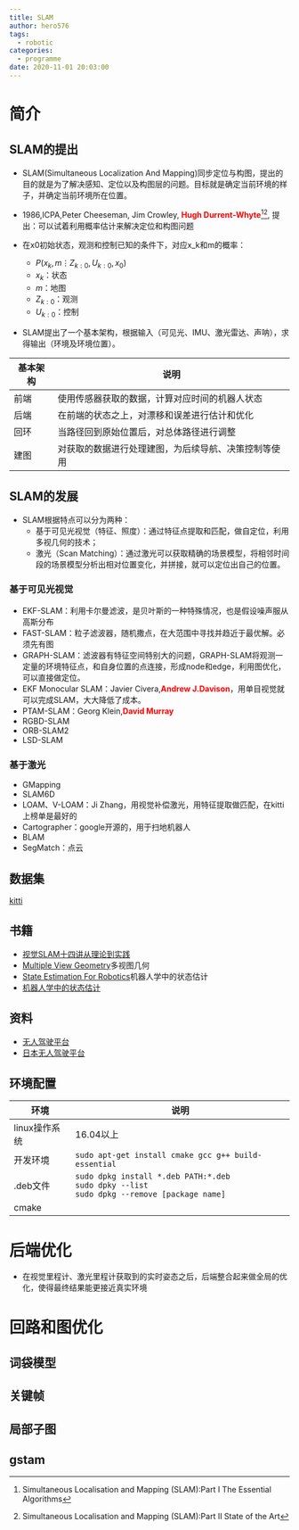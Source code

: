 ```yaml
---
title: SLAM
author: hero576
tags:
  - robotic
categories:
  - programme
date: 2020-11-01 20:03:00
---
```

> 
<!--more-->

# 简介

## SLAM的提出
- SLAM(Simultaneous Localization And Mapping)同步定位与构图，提出的目的就是为了解决感知、定位以及构图层的问题。目标就是确定当前环境的样子，并确定当前环境所在位置。

- 1986,ICPA,Peter Cheeseman, Jim Crowley, <strong style="color:red">Hugh Durrent-Whyte</strong>[^1][^2], 提出：可以试着利用概率估计来解决定位和构图问题
[^1]:Simultaneous Localisation and Mapping (SLAM):Part I The Essential Algorithms
[^2]:Simultaneous Localisation and Mapping (SLAM):Part II State of the Art

- 在x0初始状态，观测和控制已知的条件下，对应x_k和m的概率：
  - $P(x_k,m \vdots Z_{k:0},U_{k:0},x_0)$
  - $x_k$：状态
  - $m$：地图
  - $Z_{k:0}$：观测
  - $U_{k:0}$：控制

- SLAM提出了一个基本架构，根据输入（可见光、IMU、激光雷达、声呐），求得输出（环境及环境位置）。

基本架构|说明
-|-
前端|使用传感器获取的数据，计算对应时间的机器人状态
后端|在前端的状态之上，对漂移和误差进行估计和优化
回环|当路径回到原始位置后，对总体路径进行调整
建图|对获取的数据进行处理建图，为后续导航、决策控制等使用


## SLAM的发展
- SLAM根据特点可以分为两种：
  - 基于可见光视觉（特征、照度）：通过特征点提取和匹配，做自定位，利用多视几何的技术；
  - 激光（Scan Matching）：通过激光可以获取精确的场景模型，将相邻时间段的场景模型分析出相对位置变化，并拼接，就可以定位出自己的位置。

### 基于可见光视觉
- EKF-SLAM：利用卡尔曼滤波，是贝叶斯的一种特殊情况，也是假设噪声服从高斯分布
- FAST-SLAM：粒子滤波器，随机撒点，在大范围中寻找并趋近于最优解。必须先有图
- GRAPH-SLAM：滤波器有特征空间特别大的问题，GRAPH-SLAM将观测一定量的环境特征点，和自身位置的点连接，形成node和edge，利用图优化，可以直接做定位。
- EKF Monocular SLAM：Javier Civera,<strong style="color:red">Andrew J.Davison</strong>，用单目视觉就可以完成SLAM，大大降低了成本。
- PTAM-SLAM：Georg Klein,<strong style="color:red">David Murray</strong>
- RGBD-SLAM
- ORB-SLAM2
- LSD-SLAM

### 基于激光
- GMapping
- SLAM6D
- LOAM、V-LOAM：Ji Zhang，用视觉补偿激光，用特征提取做匹配，在kitti上榜单是最好的
- Cartographer：google开源的，用于扫地机器人
- BLAM
- SegMatch：点云

## 数据集
[kitti](http://www.evlibs.net/datasets/kitti)

## 书籍
- [视觉SLAM十四讲从理论到实践]()
- [Multiple View Geometry]()多视图几何
- [State Estimation For Robotics]()机器人学中的状态估计
- [机器人学中的状态估计]()


## 资料
- [无人驾驶平台](https://github.com/topics/autonomous-vehicles)
- [日本无人驾驶平台](https://github.com/CFFL/Autoware)

<!-- ## 相关企业 -->
<!-- 百度：https://iv.baidu.com/employ.html -->
<!-- 图森未来 -->
<!-- 腾讯：https://careers.tencent.com/home.html -->
<!-- 四维图新：https://navinfo.com/joinus -->
<!-- 驭势科技：https://www.uisee.com/joinus/index.aspx -->
<!-- 纵目科技：https://zongmu.zhiye.com -->
<!-- 滴滴：https://talent.didiglobal.com -->

## 环境配置

环境|说明
-|-
linux操作系统|16.04以上
开发环境|`sudo apt-get install cmake gcc g++ build-essential`
.deb文件|`sudo dpkg install *.deb PATH:*.deb`<br>`sudo dpky --list`<br>`sudo dpkg --remove [package name]`
cmake|

<!-- # SLAM理论基础 -->
<!-- ## 数学表达
- 四元数
## 刚体运动
- 欧式旋转

## 李群和李代数

# 位姿估计
## SLAM数学模型
- 运动模型：$x_k=f(x_{k-1},u_k)+w_k$
- 观测模型：$z_{k,j}=h(x_k,y_j)+v_{k,j}$
- $w_k,v_{k,j}$为噪声

## 基于自身量测的估计
## 基于视觉的RANSAC PNP
## 基于点云特征的ICP
## 随机概率融合（VINS、LINS） -->

<!-- # 非线性优化
## 优化的目标
- 状态估计：后端的目标是从噪声的数据估计内在的状态
  - 渐进式Incremental/Recursive
  - 批量式Batch
### 渐进式 
- 保持当前状态估计，新信息加入时，更新已有的估计(滤波)

线型系统|高斯噪声|滤波
-|-|-
√|√|卡尔曼滤波(KF)
×|√|做线性近似，扩展卡尔曼滤波(EKF)
×|×|非参数化，粒子滤波器(PSO)
-|-|估计当前窗口的一系列状态Sliding window filter，multiple state kalman(MSCKF)

### 批量式 
- 给定一定规模数据，计算该数据下的最优估计(优化)

## 递归
- k时刻所有待估计的量组成k时刻状态：$x_k\triangleq\left\{x_k,y_1,\cdots,y_m\right\}$
- k时刻观测统一记成$z_k=\begin{cases}x_k=f(x_{k-1},u_k)+wk\\z_k=h(x_k)+v_k\end{cases}$ -->


# 后端优化
- 在视觉里程计、激光里程计获取到的实时姿态之后，后端整合起来做全局的优化，使得最终结果能更接近真实环境




# 回路和图优化
## 词袋模型
<!-- ## G2O
## Ceres -->
## 关键帧
## 局部子图
## gstam

<!-- # 传感器
## 视觉
## 激光
## 声呐、超声
## 惯导 -->

<!-- # 地图
## 点云
## 拓扑地图
## 语义地图
## 特征地图 -->

<!-- # 视觉
## 相机模型
## 立体视觉
## 视觉几何 -->

<!-- ## AR/VR
- Unity3D最广泛使用的AR/VR的平台 -->

<!-- # 深度学习和SLAM
## 单目深度估计
## 环境分割识别
## 语义理解
## 动态障碍物追踪和规避
## 新的特征表达

# SLAM使用场景
## 无人驾驶系统
## 无人机
## 室内辅助导航

 -->



